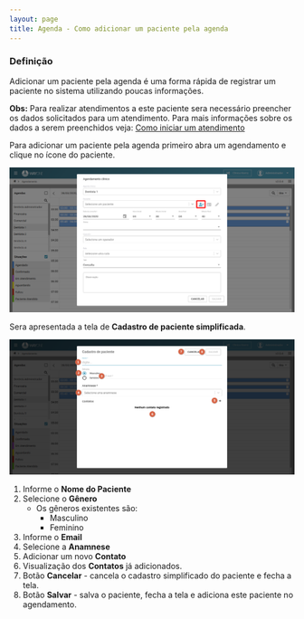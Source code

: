```yaml
---
layout: page
title: Agenda - Como adicionar um paciente pela agenda
---
```


### Definição

Adicionar um paciente pela agenda é uma forma rápida de registrar um paciente no sistema utilizando poucas informações.

**Obs:** Para realizar atendimentos a este paciente sera necessário preencher os dados solicitados para um atendimento. Para mais informações sobre os dados a serem preenchidos veja: [Como iniciar um atendimento](/pages/agenda/como-iniciar-um-atendimento)

Para adicionar um paciente pela agenda primeiro abra um agendamento e clique no ícone do paciente.

<p align="center">
  <img alt="adicionar-paciente-agenda-img-1" src="/pages/agenda/adicionar-paciente-agenda/adicionar-paciente-agenda-img-1.png" width="800">
</p>

Sera apresentada a tela de **Cadastro de paciente simplificada**.

<p align="center">
  <img alt="adicionar-paciente-agenda-img-2" src="/pages/agenda/adicionar-paciente-agenda/adicionar-paciente-agenda-img-2.png" width="800">
</p>

1. Informe o **Nome do Paciente**
2. Selecione o **Gênero**
    - Os gêneros existentes são:
        - Masculino
        - Feminino
3. Informe o **Email**
4. Selecione a **Anamnese**
5. Adicionar um novo **Contato**
6. Visualização dos **Contatos** já adicionados.
7. Botão **Cancelar** - cancela o cadastro simplificado do paciente e fecha a tela.
8. Botão **Salvar** - salva o paciente, fecha a tela e adiciona este paciente no agendamento.
